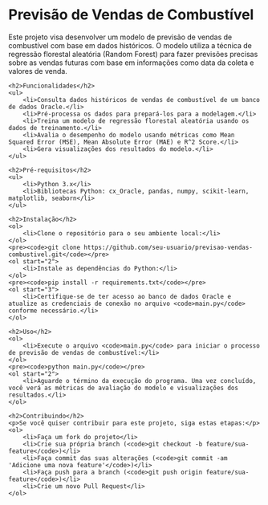<!DOCTYPE html>
<html lang="en">
<head>
    <meta charset="UTF-8">
    <meta name="viewport" content="width=device-width, initial-scale=1.0">
    <title>README - Previsão de Vendas de Combustível</title>
</head>
<body>
    <h1>Previsão de Vendas de Combustível</h1>
    <p>Este projeto visa desenvolver um modelo de previsão de vendas de combustível com base em dados históricos. O modelo utiliza a técnica de regressão florestal aleatória (Random Forest) para fazer previsões precisas sobre as vendas futuras com base em informações como data da coleta e valores de venda.</p>

    <h2>Funcionalidades</h2>
    <ul>
        <li>Consulta dados históricos de vendas de combustível de um banco de dados Oracle.</li>
        <li>Pré-processa os dados para prepará-los para a modelagem.</li>
        <li>Treina um modelo de regressão florestal aleatória usando os dados de treinamento.</li>
        <li>Avalia o desempenho do modelo usando métricas como Mean Squared Error (MSE), Mean Absolute Error (MAE) e R^2 Score.</li>
        <li>Gera visualizações dos resultados do modelo.</li>
    </ul>

    <h2>Pré-requisitos</h2>
    <ul>
        <li>Python 3.x</li>
        <li>Bibliotecas Python: cx_Oracle, pandas, numpy, scikit-learn, matplotlib, seaborn</li>
    </ul>

    <h2>Instalação</h2>
    <ol>
        <li>Clone o repositório para o seu ambiente local:</li>
    </ol>
    <pre><code>git clone https://github.com/seu-usuario/previsao-vendas-combustivel.git</code></pre>
    <ol start="2">
        <li>Instale as dependências do Python:</li>
    </ol>
    <pre><code>pip install -r requirements.txt</code></pre>
    <ol start="3">
        <li>Certifique-se de ter acesso ao banco de dados Oracle e atualize as credenciais de conexão no arquivo <code>main.py</code> conforme necessário.</li>
    </ol>

    <h2>Uso</h2>
    <ol>
        <li>Execute o arquivo <code>main.py</code> para iniciar o processo de previsão de vendas de combustível:</li>
    </ol>
    <pre><code>python main.py</code></pre>
    <ol start="2">
        <li>Aguarde o término da execução do programa. Uma vez concluído, você verá as métricas de avaliação do modelo e visualizações dos resultados.</li>
    </ol>

    <h2>Contribuindo</h2>
    <p>Se você quiser contribuir para este projeto, siga estas etapas:</p>
    <ol>
        <li>Faça um fork do projeto</li>
        <li>Crie sua própria branch (<code>git checkout -b feature/sua-feature</code>)</li>
        <li>Faça commit das suas alterações (<code>git commit -am 'Adicione uma nova feature'</code>)</li>
        <li>Faça push para a branch (<code>git push origin feature/sua-feature</code>)</li>
        <li>Crie um novo Pull Request</li>
    </ol>

  
</body>
</html>
